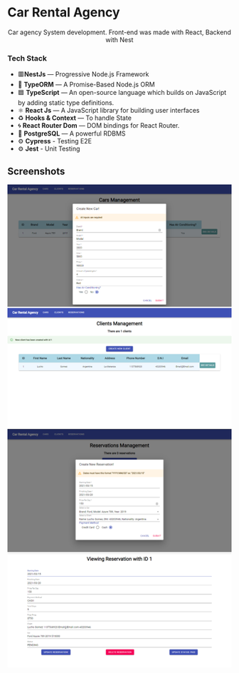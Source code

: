 # Car Rental Agency

<p align="center">Car agency System development. Front-end was made with React, Backend with Nest</p>

### Tech Stack

- 🟥**NestJs** — Progressive Node.js Framework
- 📄 **TypeORM** — A Promise-Based Node.js ORM
- 🟦 **TypeScript** — An open-source language which builds on JavaScript by adding static type definitions.
- ⚛️ **React Js** — A JavaScript library for building user interfaces
- ♻️ **Hooks & Context** — To handle State
- 🌀 **React Router Dom** — DOM bindings for React Router.
- 🐘 **PostgreSQL** — A powerful RDBMS
- ⚙️ **Cypress** - Testing E2E
- ⚙️ **Jest** - Unit Testing

## Screenshots

![Car Form](https://github.com/OLucho/car-rental-agency/blob/master/docs/car-form.png?raw=true)
![Clients Page](https://github.com/OLucho/car-rental-agency/blob/master/docs/clents-page.png?raw=true)
![Reservation Detail Page](https://github.com/OLucho/car-rental-agency/blob/master/docs/reservation-form.png?raw=true)
![Reservation DetailPage](https://github.com/OLucho/car-rental-agency/blob/master/docs/reservation-detail-page.png?raw=true)

